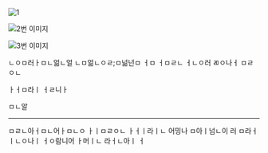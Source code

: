 ![1](https://user-images.githubusercontent.com/59393359/76496574-b5f9f100-647c-11ea-9c3d-b40bc39c97a8.jpg)

![2번 이미지](./2.jpg)

![3번 이미지](./3.jpg)



ㄴㅇㅁ러ㅏㅁㄴ얾ㄴ얼
ㄴㅁ얾ㄴㅇㄹ;ㅁ넒넌ㅁ
ㅓㅁ
ㅓㅁㄹㄴ
ㅓㄴㅇ러
ㄻㅇ나ㅓ
ㅁㄹㅇㄴ

ㅏㅓㅁ라ㅣ
ㅓㄹ니ㅏ

ㅁㄴ알

---

ㅁㄹㄴ아ㅓㅁㄴ어ㅏㅁㄴㅇ
ㅏㅣㅁㄹㅇㄴ
ㅏㅓㅣ라ㅣㄴ
어밍나
ㅁ아ㅣ넘ㄴ이
러
ㅁ라ㅓㅣㄴㅇ나ㅣ
ㅓㅇ람니어
ㅏ머ㅣㄴ
라ㅓㄴ아ㅣ
ㅓ